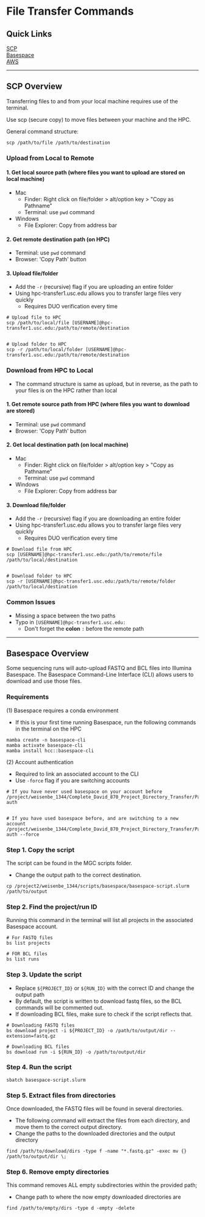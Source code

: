 # File Transfer Commands

## Quick Links
[SCP](#scp-overview)  
[Basespace](#basespace-overview)  
[AWS]()

--------------------------------------------------------------------------------

## SCP Overview
Transferring files to and from your local machine requires use of the terminal. 

Use scp (secure copy) to move files between your machine and the HPC.

General command structure:
```
scp /path/to/file /path/to/destination
```

### Upload from Local to Remote

#### 1. Get local source path (where files you want to upload are stored on local machine)
   - Mac
     - Finder: Right click on file/folder > alt/option key > "Copy as Pathname"
     - Terminal: use `pwd` command
   - Windows
       - File Explorer: Copy from address bar


#### 2. Get remote destination path (on HPC)
   - Terminal: use `pwd` command
   - Browser: 'Copy Path' button


#### 3. Upload file/folder
   - Add the `-r` (recursive) flag if you are uploading an entire folder
   - Using hpc-transfer1.usc.edu allows you to transfer large files very quickly
     - Requires DUO verification every time
```
# Upload file to HPC
scp /path/to/local/file [USERNAME]@hpc-transfer1.usc.edu:/path/to/remote/destination


# Upload folder to HPC
scp -r /path/to/local/folder [USERNAME]@hpc-transfer1.usc.edu:/path/to/remote/destination
```

### Download from HPC to Local
- The command structure is same as upload, but in reverse, as the path to your files is on the HPC rather than local

#### 1. Get remote source path from HPC (where files you want to download are stored)
   - Terminal: use `pwd` command
   - Browser: 'Copy Path' button

#### 2. Get local destination path (on local machine)
   - Mac
     - Finder: Right click on file/folder > alt/option key > "Copy as Pathname"
     - Terminal: use `pwd` command
   - Windows
       - File Explorer: Copy from address bar

#### 3. Download file/folder
   - Add the `-r` (recursive) flag if you are downloading an entire folder
   - Using hpc-transfer1.usc.edu allows you to transfer large files very quickly
     - Requires DUO verification every time

```
# Download file from HPC
scp [USERNAME]@hpc-transfer1.usc.edu:/path/to/remote/file /path/to/local/destination


# Download folder to HPC
scp -r [USERNAME]@hpc-transfer1.usc.edu:/path/to/remote/folder /path/to/local/destination
```

### Common Issues
- Missing a space between the two paths
- Typo in `[USERNAME]@hpc-transfer1.usc.edu:`
  - Don't forget the **colon** `:` before the remote path

--------------------------------------------------------------------------------

## Basespace Overview

Some sequencing runs will auto-upload FASTQ and BCL files into Illumina Basespace. The Basespace Command-Line Interface (CLI) allows users to download and use those files.

### Requirements
(1) Basespace requires a conda environment 
- If this is your first time running Basespace, run the following commands in the terminal on the HPC
```
mamba create -n basespace-cli
mamba activate basespace-cli
mamba install hcc::basespace-cli
```
(2) Account authentication
- Required to link an associated account to the CLI
- Use `-force` flag if you are switching accounts

```
# If you have never used basespace on your account before
/project/weisenbe_1344/Complete_David_870_Project_Directory_Transfer/Packages/bs auth


# If you have used basespace before, and are switching to a new account
/project/weisenbe_1344/Complete_David_870_Project_Directory_Transfer/Packages/bs auth --force
```

### Step 1. Copy the script
The script can be found in the MGC scripts folder. 
- Change the output path to the correct destination.
```
cp /project2/weisenbe_1344/scripts/basespace/basespace-script.slurm /path/to/output
```

### Step 2. Find the project/run ID 
Running this command in the terminal will list all projects in the associated Basespace account.
```
# For FASTQ files
bs list projects

# FOR BCL files
bs list runs
```

### Step 3. Update the script 
- Replace `${PROJECT_ID}` or `${RUN_ID}` with the correct ID and change the output path
- By default, the script is written to download fastq files, so the BCL commands will be commented out. 
- If downloading BCL files, make sure to check if the script reflects that.
```
# Downloading FASTQ files
bs download project -i ${PROJECT_ID} -o /path/to/output/dir --extension=fastq.gz

# Downloading BCL files
bs download run -i ${RUN_ID} -o /path/to/output/dir
```

### Step 4. Run the script
```
sbatch basespace-script.slurm
```

### Step 5. Extract files from directories
Once downloaded, the FASTQ files will be found in several directories. 
- The following command will extract the files from each directory, and move them to the correct output directory.
- Change the paths to the downloaded directories and the output directory

```
find /path/to/download/dirs -type f -name "*.fastq.gz" -exec mv {} /path/to/output/dir \;
```

### Step 6. Remove empty directories
This command removes ALL empty subdirectories within the provided path;
- Change path to where the now empty downloaded directories are
```
find /path/to/empty/dirs -type d -empty -delete
```

